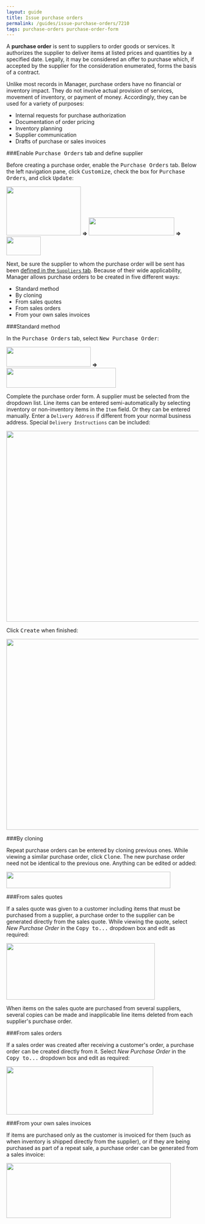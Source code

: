 ```yaml
---
layout: guide
title: Issue purchase orders
permalink: /guides/issue-purchase-orders/7210
tags: purchase-orders purchase-order-form
---
```

A **purchase order** is sent to suppliers to order goods or services. It authorizes the supplier to deliver items at listed prices and quantities by a specified date. Legally, it may be considered an offer to purchase which, if accepted by the supplier for the consideration enumerated, forms the basis of a contract.

Unlike most records in Manager, purchase orders have no financial or inventory impact. They do not involve actual provision of services, movement of inventory, or payment of money. Accordingly, they can be used for a variety of purposes:

* Internal requests for purchase authorization
* Documentation of order pricing
* Inventory planning
* Supplier communication
* Drafts of purchase or sales invoices

###Enable <kbd>Purchase Orders</kbd> tab and define supplier

Before creating a purchase order, enable the <kbd>Purchase Orders</kbd> tab. Below the left navigation pane, click <kbd>Customize</kbd>, check the box for <kbd>Purchase Orders</kbd>, and click <kbd>Update</kbd>:

<img src="/uploads/manager1/original/2X/6/6781cf51c01209f70d5d52f571d254fcf32eaf2e.png" width="195" height="128"> **=>** <img src="/uploads/manager1/original/2X/9/90b424a3ddb192fd6e016380efcba7097cad3baa.png" width="224" height="47"> **=>** <img src="/uploads/manager1/original/2X/2/22ad08bf2ba1f12a0eed85363f983c31fcf7b774.png" width="90" height="49">

Next, be sure the supplier to whom the purchase order will be sent has been [defined in the `Suppliers` tab](https://forum.manager.io/t/enter-suppliers/7020). Because of their wide applicability, Manager allows purchase orders to be created in five different ways:

* Standard method
* By cloning
* From sales quotes
* From sales orders
* From your own sales invoices

###Standard method

In the <kbd>Purchase Orders</kbd> tab, select <kbd>New Purchase Order</kbd>:

<img src="/uploads/manager1/original/2X/9/9de7e0c98aefdcd959921f493c1a870cc181732b.png" width="221" height="52"> **=>** <img src="/uploads/manager1/original/2X/d/d39eeeade1901663b4c68ec6484107e97acd8c62.png" width="287" height="52">

Complete the purchase order form. A supplier must be selected from the dropdown list. Line items can be entered semi-automatically by selecting inventory or non-inventory items in the `Item` field. Or they can be entered manually. Enter a `Delivery Address` if different from your normal business address. Special `Delivery Instructions` can be included:

<img src="/uploads/manager1/original/2X/a/ab6e27aaafb06b5abcc8201e9037492bc9254445.png" width="543" height="500">

Click <kbd>Create</kbd> when finished:

<img src="/uploads/manager1/original/2X/9/91c5f376f19db78191ac7cf9ef361f5539ff22e9.png" width="667" height="500">

###By cloning

Repeat purchase orders can be entered by cloning previous ones. While viewing a similar purchase order, click <kbd>Clone</kbd>. The new purchase order need not be identical to the previous one. Anything can be edited or added:

<img src="/uploads/manager1/original/2X/5/531e3768587cab74cead0c39904bc40cccabdf95.png" width="430" height="43">

###From sales quotes

If a sales quote was given to a customer including items that must be purchased from a supplier, a purchase order to the supplier can be generated directly from the sales quote. While viewing the quote, select _New Purchase Order_ in the <kbd>Copy to...</kbd> dropdown box and edit as required:

<img src="/uploads/manager1/original/2X/b/bc76f0d0c78c7d7cea88a28a739855ef55b8a8f0.png" width="389" height="148">

When items on the sales quote are purchased from several suppliers, several copies can be made and inapplicable line items deleted from each supplier's purchase order.

###From sales orders

If a sales order was created after receiving a customer's order, a purchase order can be created directly from it. Select _New Purchase Order_ in the <kbd>Copy to...</kbd> dropdown box and edit as required:

<img src="/uploads/manager1/original/2X/5/55223958cd83502e90a48837ca5fe9d1db3e09d3.png" width="385" height="126">

###From your own sales invoices

If items are purchased only as the customer is invoiced for them (such as when inventory is shipped directly from the supplier), or if they are being purchased as part of a repeat sale, a purchase order can be generated from a sales invoice:

<img src="/uploads/manager1/original/2X/e/e24c253c4da93624d7af8271f83b7f0760c17819.png" width="431" height="144">